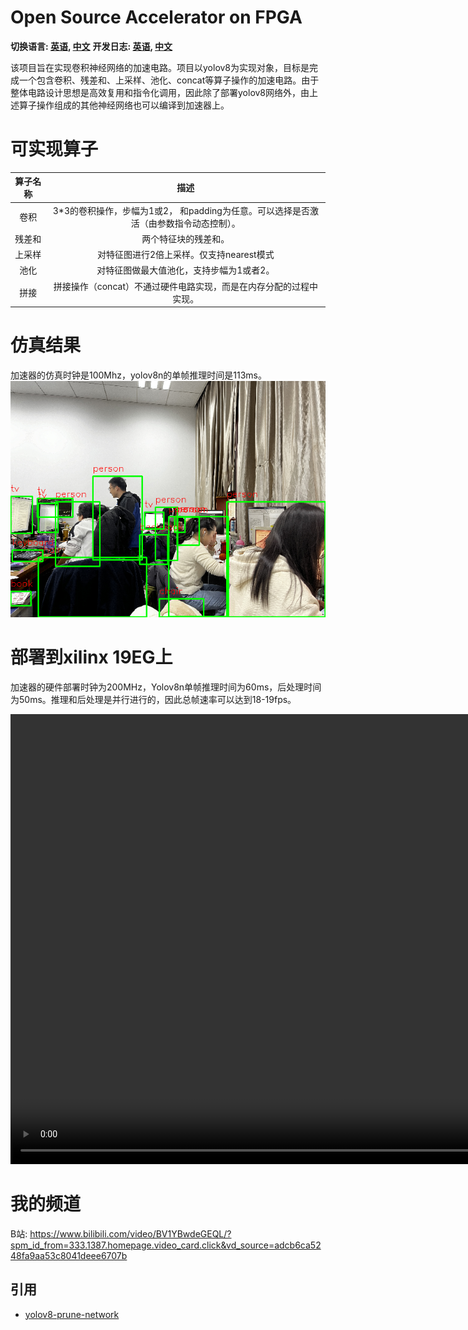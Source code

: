 # Open Source Accelerator on FPGA
**切换语言: [英语](README.md), [中文](README_zh.md)**
**开发日志: [英语](DevLog.md), [中文](DevLog_zh.md)**

该项目旨在实现卷积神经网络的加速电路。项目以yolov8为实现对象，目标是完成一个包含卷积、残差和、上采样、池化、concat等算子操作的加速电路。由于整体电路设计思想是高效复用和指令化调用，因此除了部署yolov8网络外，由上述算子操作组成的其他神经网络也可以编译到加速器上。

# 可实现算子

| 算子名称       | 描述 |
| :-----------: | :-----------: |
| 卷积      | 3*3的卷积操作，步幅为1或2， 和padding为任意。可以选择是否激活（由参数指令动态控制）。       |
| 残差和   | 两个特征块的残差和。        |
| 上采样 | 对特征图进行2倍上采样。仅支持nearest模式 |
| 池化 | 对特征图做最大值池化，支持步幅为1或者2。 |
| 拼接 | 拼接操作（concat）不通过硬件电路实现，而是在内存分配的过程中实现。 |

# 仿真结果

加速器的仿真时钟是100Mhz，yolov8n的单帧推理时间是113ms。
![image](./fig/simulation_result.png)

# 部署到xilinx 19EG上

加速器的硬件部署时钟为200MHz，Yolov8n单帧推理时间为60ms，后处理时间为50ms。推理和后处理是并行进行的，因此总帧速率可以达到18-19fps。 

<video src="./fig/result video.mp4" autoplay="true" controls="controls" width="1280" height="720">
</video>

# 我的频道

B站: https://www.bilibili.com/video/BV1YBwdeGEQL/?spm_id_from=333.1387.homepage.video_card.click&vd_source=adcb6ca5248fa9aa53c8041deee6707b

## 引用
- [yolov8-prune-network](https://github.com/ybai789/yolov8-prune-network-slimming)